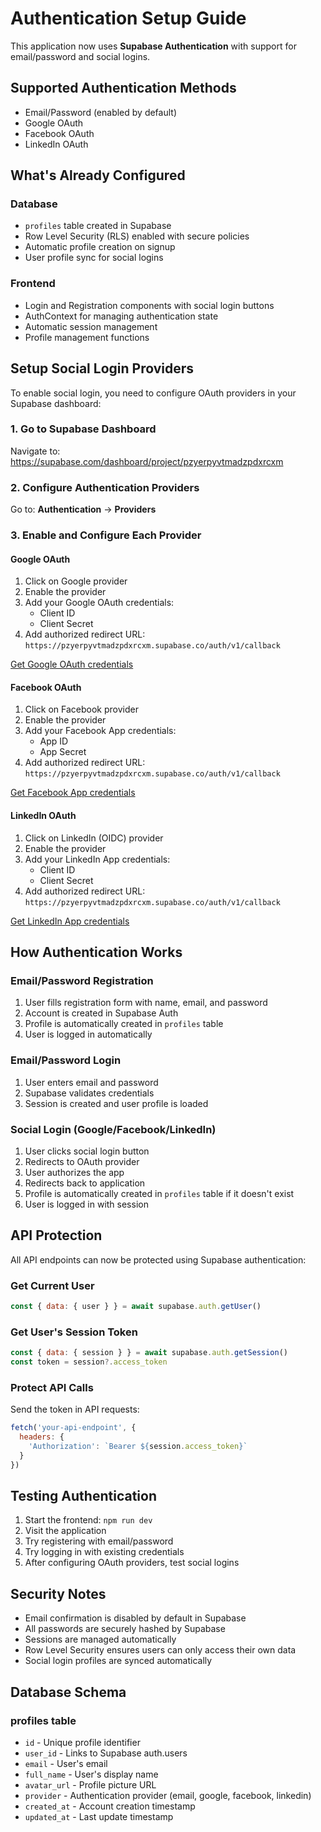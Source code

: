 # Authentication Setup Guide

This application now uses **Supabase Authentication** with support for email/password and social logins.

## Supported Authentication Methods

- Email/Password (enabled by default)
- Google OAuth
- Facebook OAuth
- LinkedIn OAuth

## What's Already Configured

### Database
- `profiles` table created in Supabase
- Row Level Security (RLS) enabled with secure policies
- Automatic profile creation on signup
- User profile sync for social logins

### Frontend
- Login and Registration components with social login buttons
- AuthContext for managing authentication state
- Automatic session management
- Profile management functions

## Setup Social Login Providers

To enable social login, you need to configure OAuth providers in your Supabase dashboard:

### 1. Go to Supabase Dashboard
Navigate to: https://supabase.com/dashboard/project/pzyerpyvtmadzpdxrcxm

### 2. Configure Authentication Providers
Go to: **Authentication** → **Providers**

### 3. Enable and Configure Each Provider

#### Google OAuth
1. Click on Google provider
2. Enable the provider
3. Add your Google OAuth credentials:
   - Client ID
   - Client Secret
4. Add authorized redirect URL: `https://pzyerpyvtmadzpdxrcxm.supabase.co/auth/v1/callback`

[Get Google OAuth credentials](https://console.cloud.google.com/apis/credentials)

#### Facebook OAuth
1. Click on Facebook provider
2. Enable the provider
3. Add your Facebook App credentials:
   - App ID
   - App Secret
4. Add authorized redirect URL: `https://pzyerpyvtmadzpdxrcxm.supabase.co/auth/v1/callback`

[Get Facebook App credentials](https://developers.facebook.com/apps)

#### LinkedIn OAuth
1. Click on LinkedIn (OIDC) provider
2. Enable the provider
3. Add your LinkedIn App credentials:
   - Client ID
   - Client Secret
4. Add authorized redirect URL: `https://pzyerpyvtmadzpdxrcxm.supabase.co/auth/v1/callback`

[Get LinkedIn App credentials](https://www.linkedin.com/developers/apps)

## How Authentication Works

### Email/Password Registration
1. User fills registration form with name, email, and password
2. Account is created in Supabase Auth
3. Profile is automatically created in `profiles` table
4. User is logged in automatically

### Email/Password Login
1. User enters email and password
2. Supabase validates credentials
3. Session is created and user profile is loaded

### Social Login (Google/Facebook/LinkedIn)
1. User clicks social login button
2. Redirects to OAuth provider
3. User authorizes the app
4. Redirects back to application
5. Profile is automatically created in `profiles` table if it doesn't exist
6. User is logged in with session

## API Protection

All API endpoints can now be protected using Supabase authentication:

### Get Current User
```javascript
const { data: { user } } = await supabase.auth.getUser()
```

### Get User's Session Token
```javascript
const { data: { session } } = await supabase.auth.getSession()
const token = session?.access_token
```

### Protect API Calls
Send the token in API requests:
```javascript
fetch('your-api-endpoint', {
  headers: {
    'Authorization': `Bearer ${session.access_token}`
  }
})
```

## Testing Authentication

1. Start the frontend: `npm run dev`
2. Visit the application
3. Try registering with email/password
4. Try logging in with existing credentials
5. After configuring OAuth providers, test social logins

## Security Notes

- Email confirmation is disabled by default in Supabase
- All passwords are securely hashed by Supabase
- Sessions are managed automatically
- Row Level Security ensures users can only access their own data
- Social login profiles are synced automatically

## Database Schema

### profiles table
- `id` - Unique profile identifier
- `user_id` - Links to Supabase auth.users
- `email` - User's email
- `full_name` - User's display name
- `avatar_url` - Profile picture URL
- `provider` - Authentication provider (email, google, facebook, linkedin)
- `created_at` - Account creation timestamp
- `updated_at` - Last update timestamp

